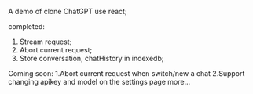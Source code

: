 A demo of clone ChatGPT use react;

completed: 
1. Stream request;
2. Abort current request;
3. Store conversation, chatHistory in indexedb;

Coming soon:
1.Abort current request when switch/new a chat
2.Support changing apikey and model on the settings page
more...


